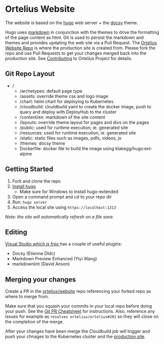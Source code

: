 # Ortelius Website

The website is based on the [hugo](https://gohugo.io/) web server + the [docsy](https://www.docsy.dev/) theme.

Hugo uses [markdown](https://www.markdownguide.org/) in conjunction with the themes to drive the formatting of the page content as html.  Git is used to persist the markdown and themes and provides updating the web site via a Pull Request.  The [Ortelius Website Repo](https://github.com/ortelius/website) is where the production site is created from.  Please fork the repo and use Pull Requests to get your changes merged back into the production site. See [Contributing](https://docs.ortelius.io/guides/contributorguide/) to Ortelius Project for details.

## Git Repo Layout

- /
  - /archetypes: default page type
  - /assets: override theme css and logo image
  - /chart: helm chart for deploying to Kubernetes
  - /cloudbuild: clouldbuild yaml to create the docker image, push to quary and deploy with DeployHub to the cluster
  - /content/en: markdown of the site content
  - /layouts: override theme layout for pages and divs on the pages
  - /public: used for runtime execution, ie. generated site
  - /resources: used for runtime execution, ie. generated site
  - /static: static files such as images, pdfs, videos, js
  - /themes: docsy theme
  - Dockerfile: docker file to build the image using klakegg/hugo:ext-alpine

## Getting Started

1. Fork and clone the repo
2. [Install hugo](https://gohugo.io/getting-started/installing/)
    - Make sure for Windows to install hugo-extended
3. Open a command prompt and cd to your repo dir
4. Run: `hugo server`
5. Access the local site using `https://localhost:1313`

_Note: the site will automatically refresh on a file save._

## Editing

[Visual Studio _which is free_ ](https://code.visualstudio.com/) has a couple of useful plugins:
* Docsy (Etienne Dldc)
* Markdown Preview Enhanced (Yiyi Wang)
* markdownlint (David Anson)

## Merging your changes

Create a PR in the [ortelius/website](https://github.com/ortelius/website) repo referencing
your forked repo as where to merge from.  

Make sure that you squash your commits in your local repo before doing your push.  See the [Git PR Cheatsheet](https://docs.ortelius.io/guides/contributorguide/pull-request-cheat-sheet/) for instructions.  Also, reference any issues for example as `resolves ortelius/ortelius#201` so they will close on the completion of the merge.

After your changes have been merge the Cloudbuild job will trigger and push your chnages to the Kubernetes cluster and the [production site](https://ortelius.io).
